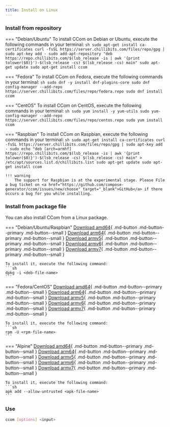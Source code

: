 ```yaml
---
title: Install on Linux
---
```


### Install from repository
=== "Debian/Ubuntu"
    To install CCom on Debian or Ubuntu, execute the following commands in your terminal:
    ```sh
	sudo apt-get install ca-certificates
    curl -fsSL https://server.chillibits.com/files/repo/gpg | sudo apt-key add -
	sudo add-apt-repository "deb https://repo.chillibits.com/$(lsb_release -is | awk '{print tolower($0)}')-$(lsb_release -cs) $(lsb_release -cs) main"
	sudo apt-get update
	sudo apt-get install ccom
    ```

=== "Fedora"
    To install CCom on Fedora, execute the following commands in your terminal:
    ```sh
    sudo dnf -y install dnf-plugins-core
	sudo dnf config-manager --add-repo https://server.chillibits.com/files/repo/fedora.repo
	sudo dnf install ccom
    ```

=== "CentOS"
    To install CCom on CentOS, execute the following commands in your terminal:
    ```sh
    sudo yum install -y yum-utils
	sudo yum-config-manager --add-repo https://server.chillibits.com/files/repo/centos.repo
	sudo yum install ccom
    ```

=== "Raspbian"
    To install CCom on Raspbian, execute the following commands in your terminal:
    ```sh
	sudo apt-get install ca-certificates
    curl -fsSL https://server.chillibits.com/files/repo/gpg | sudo apt-key add -
	sudo echo "deb [arch=armhf] https://repo.chillibits.com/$(lsb_release -is | awk '{print tolower($0)}')-$(lsb_release -cs) $(lsb_release -cs) main" > /etc/apt/sources.list.d/chillibits.list
	sudo apt-get update
	sudo apt-get install ccom
    ```

	!!! warning
        The support for Raspbian is at the experimental stage. Please File a bug ticket on <a href="https://github.com/compose-generator/ccom/issues/new/choose" target="_blank">GitHub</a> if there occurs a bug for you while installing.

### Install from package file
You can also install CCom from a Linux package.

=== "Debian/Ubuntu/Raspbian"
    [Download amd64](https://github.com/compose-generator/ccom/releases/latest/download/ccom_amd64.deb){ .md-button .md-button--primary .md-button--small }
    [Download arm64](https://github.com/compose-generator/ccom/releases/latest/download/ccom_arm64.deb){ .md-button .md-button--primary .md-button--small }
    [Download armv5](https://github.com/compose-generator/ccom/releases/latest/download/ccom_armv5.deb){ .md-button .md-button--primary .md-button--small }
    [Download armv6](https://github.com/compose-generator/ccom/releases/latest/download/ccom_armv6.deb){ .md-button .md-button--primary .md-button--small }
    [Download armv7](https://github.com/compose-generator/ccom/releases/latest/download/ccom_armv7.deb){ .md-button .md-button--primary .md-button--small }

    To install it, execute the following command:
    ```sh
    dpkg -i <deb-file-name>
    ```

=== "Fedora/CentOS"
    [Download amd64](https://github.com/compose-generator/ccom/releases/latest/download/ccom_amd64.rpm){ .md-button .md-button--primary .md-button--small }
    [Download arm64](https://github.com/compose-generator/ccom/releases/latest/download/ccom_arm64.rpm){ .md-button .md-button--primary .md-button--small }
    [Download armv5](https://github.com/compose-generator/ccom/releases/latest/download/ccom_armv5.rpm){ .md-button .md-button--primary .md-button--small }
    [Download armv6](https://github.com/compose-generator/ccom/releases/latest/download/ccom_armv6.rpm){ .md-button .md-button--primary .md-button--small }
    [Download armv7](https://github.com/compose-generator/ccom/releases/latest/download/ccom_armv7.rpm){ .md-button .md-button--primary .md-button--small }

    To install it, execute the following command:
    ```sh
    rpm -U <rpm-file-name>
    ```

=== "Alpine"
    [Download amd64](https://github.com/compose-generator/ccom/releases/latest/download/ccom_amd64.apk){ .md-button .md-button--primary .md-button--small }
    [Download arm64](https://github.com/compose-generator/ccom/releases/latest/download/ccom_arm64.apk){ .md-button .md-button--primary .md-button--small }
    [Download armv5](https://github.com/compose-generator/ccom/releases/latest/download/ccom_armv5.apk){ .md-button .md-button--primary .md-button--small }
    [Download armv6](https://github.com/compose-generator/ccom/releases/latest/download/ccom_armv6.apk){ .md-button .md-button--primary .md-button--small }
    [Download armv7](https://github.com/compose-generator/ccom/releases/latest/download/ccom_armv7.apk){ .md-button .md-button--primary .md-button--small }

    To install it, execute the following command:
    ```sh
    apk add --allow-untrusted <apk-file-name>
    ```

### Use
```sh
ccom [options] <input>
```
